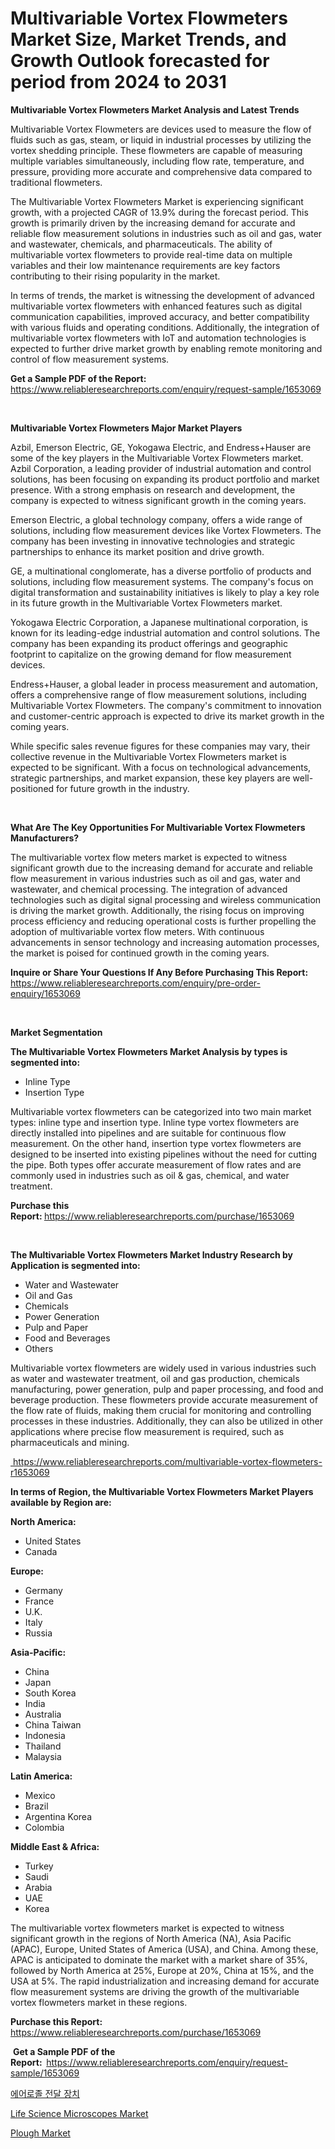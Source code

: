 <p><h1>Multivariable Vortex Flowmeters Market Size, Market Trends, and Growth Outlook forecasted for period from 2024 to 2031</h1></p><p><strong>Multivariable Vortex Flowmeters Market Analysis and Latest Trends</strong></p>
<p><p>Multivariable Vortex Flowmeters are devices used to measure the flow of fluids such as gas, steam, or liquid in industrial processes by utilizing the vortex shedding principle. These flowmeters are capable of measuring multiple variables simultaneously, including flow rate, temperature, and pressure, providing more accurate and comprehensive data compared to traditional flowmeters.</p><p>The Multivariable Vortex Flowmeters Market is experiencing significant growth, with a projected CAGR of 13.9% during the forecast period. This growth is primarily driven by the increasing demand for accurate and reliable flow measurement solutions in industries such as oil and gas, water and wastewater, chemicals, and pharmaceuticals. The ability of multivariable vortex flowmeters to provide real-time data on multiple variables and their low maintenance requirements are key factors contributing to their rising popularity in the market.</p><p>In terms of trends, the market is witnessing the development of advanced multivariable vortex flowmeters with enhanced features such as digital communication capabilities, improved accuracy, and better compatibility with various fluids and operating conditions. Additionally, the integration of multivariable vortex flowmeters with IoT and automation technologies is expected to further drive market growth by enabling remote monitoring and control of flow measurement systems.</p></p>
<p><strong>Get a Sample PDF of the Report:&nbsp;</strong> <a href="https://www.reliableresearchreports.com/enquiry/request-sample/1653069">https://www.reliableresearchreports.com/enquiry/request-sample/1653069</a></p>
<p>&nbsp;</p>
<p><strong>Multivariable Vortex Flowmeters Major Market Players</strong></p>
<p><p>Azbil, Emerson Electric, GE, Yokogawa Electric, and Endress+Hauser are some of the key players in the Multivariable Vortex Flowmeters market. Azbil Corporation, a leading provider of industrial automation and control solutions, has been focusing on expanding its product portfolio and market presence. With a strong emphasis on research and development, the company is expected to witness significant growth in the coming years.</p><p>Emerson Electric, a global technology company, offers a wide range of solutions, including flow measurement devices like Vortex Flowmeters. The company has been investing in innovative technologies and strategic partnerships to enhance its market position and drive growth.</p><p>GE, a multinational conglomerate, has a diverse portfolio of products and solutions, including flow measurement systems. The company's focus on digital transformation and sustainability initiatives is likely to play a key role in its future growth in the Multivariable Vortex Flowmeters market.</p><p>Yokogawa Electric Corporation, a Japanese multinational corporation, is known for its leading-edge industrial automation and control solutions. The company has been expanding its product offerings and geographic footprint to capitalize on the growing demand for flow measurement devices.</p><p>Endress+Hauser, a global leader in process measurement and automation, offers a comprehensive range of flow measurement solutions, including Multivariable Vortex Flowmeters. The company's commitment to innovation and customer-centric approach is expected to drive its market growth in the coming years.</p><p>While specific sales revenue figures for these companies may vary, their collective revenue in the Multivariable Vortex Flowmeters market is expected to be significant. With a focus on technological advancements, strategic partnerships, and market expansion, these key players are well-positioned for future growth in the industry.</p></p>
<p>&nbsp;</p>
<p><strong>What Are The Key Opportunities For Multivariable Vortex Flowmeters Manufacturers?</strong></p>
<p><p>The multivariable vortex flow meters market is expected to witness significant growth due to the increasing demand for accurate and reliable flow measurement in various industries such as oil and gas, water and wastewater, and chemical processing. The integration of advanced technologies such as digital signal processing and wireless communication is driving the market growth. Additionally, the rising focus on improving process efficiency and reducing operational costs is further propelling the adoption of multivariable vortex flow meters. With continuous advancements in sensor technology and increasing automation processes, the market is poised for continued growth in the coming years.</p></p>
<p><strong>Inquire or Share Your Questions If Any Before Purchasing This Report:</strong> <a href="https://www.reliableresearchreports.com/enquiry/pre-order-enquiry/1653069">https://www.reliableresearchreports.com/enquiry/pre-order-enquiry/1653069</a></p>
<p>&nbsp;</p>
<p><strong>Market Segmentation</strong></p>
<p><strong>The Multivariable Vortex Flowmeters Market Analysis by types is segmented into:</strong></p>
<p><ul><li>Inline Type</li><li>Insertion Type</li></ul></p>
<p><p>Multivariable vortex flowmeters can be categorized into two main market types: inline type and insertion type. Inline type vortex flowmeters are directly installed into pipelines and are suitable for continuous flow measurement. On the other hand, insertion type vortex flowmeters are designed to be inserted into existing pipelines without the need for cutting the pipe. Both types offer accurate measurement of flow rates and are commonly used in industries such as oil & gas, chemical, and water treatment.</p></p>
<p><strong>Purchase this Report:&nbsp;</strong><a href="https://www.reliableresearchreports.com/purchase/1653069">https://www.reliableresearchreports.com/purchase/1653069</a></p>
<p>&nbsp;</p>
<p><strong>The Multivariable Vortex Flowmeters Market Industry Research by Application is segmented into:</strong></p>
<p><ul><li>Water and Wastewater</li><li>Oil and Gas</li><li>Chemicals</li><li>Power Generation</li><li>Pulp and Paper</li><li>Food and Beverages</li><li>Others</li></ul></p>
<p><p>Multivariable vortex flowmeters are widely used in various industries such as water and wastewater treatment, oil and gas production, chemicals manufacturing, power generation, pulp and paper processing, and food and beverage production. These flowmeters provide accurate measurement of the flow rate of fluids, making them crucial for monitoring and controlling processes in these industries. Additionally, they can also be utilized in other applications where precise flow measurement is required, such as pharmaceuticals and mining.</p></p>
<p><a href="https://www.reliableresearchreports.com/multivariable-vortex-flowmeters-r1653069">&nbsp;https://www.reliableresearchreports.com/multivariable-vortex-flowmeters-r1653069</a></p>
<p><strong>In terms of Region, the Multivariable Vortex Flowmeters Market Players available by Region are:</strong></p>
<p>
    <p> <strong> North America: </strong>
        <ul>
            <li>United States</li>
            <li>Canada</li>
        </ul>
        </p> 
    <p> <strong> Europe: </strong>
        <ul>
            <li>Germany</li>
            <li>France</li>
            <li>U.K.</li>
            <li>Italy</li>
            <li>Russia</li>
        </ul>
        </p> 
    <p> <strong> Asia-Pacific: </strong>
        <ul>
            <li>China</li>
            <li>Japan</li>
            <li>South Korea</li>
            <li>India</li>
            <li>Australia</li>
            <li>China Taiwan</li>
            <li>Indonesia</li>
            <li>Thailand</li>
            <li>Malaysia</li>
        </ul>
        </p> 
    <p> <strong> Latin America: </strong>
        <ul>
            <li>Mexico</li>
            <li>Brazil</li>
            <li>Argentina Korea</li>
            <li>Colombia</li>
        </ul>
        </p> 
    <p> <strong> Middle East & Africa: </strong>
        <ul>
            <li>Turkey</li>
            <li>Saudi</li>
            <li>Arabia</li>
            <li>UAE</li>
            <li>Korea</li>
        </ul>
    </p>
    </p>
<p><p>The multivariable vortex flowmeters market is expected to witness significant growth in the regions of North America (NA), Asia Pacific (APAC), Europe, United States of America (USA), and China. Among these, APAC is anticipated to dominate the market with a market share of 35%, followed by North America at 25%, Europe at 20%, China at 15%, and the USA at 5%. The rapid industrialization and increasing demand for accurate flow measurement systems are driving the growth of the multivariable vortex flowmeters market in these regions.</p></p>
<p><strong>Purchase this Report: </strong><a href="https://www.reliableresearchreports.com/purchase/1653069">https://www.reliableresearchreports.com/purchase/1653069</a></p>
<p>&nbsp;<strong>Get a Sample PDF of the Report:&nbsp;&nbsp;</strong><a href="https://www.reliableresearchreports.com/enquiry/request-sample/1653069">https://www.reliableresearchreports.com/enquiry/request-sample/1653069</a></p>
<p><strong></strong></p>
<p><p><a href="https://github.com/oajzkywllm460/Market-Research-Report-List-2/blob/main/501969755038.md">에어로졸 전달 장치</a></p><p><a href="https://www.linkedin.com/pulse/life-science-microscopes-market-insights-cagr-trends-growth-5eeoe">Life Science Microscopes Market</a></p><p><a href="https://www.linkedin.com/pulse/plough-market-exploring-share-trends-future-growth-prodmaze-tghwe">Plough Market</a></p></p>